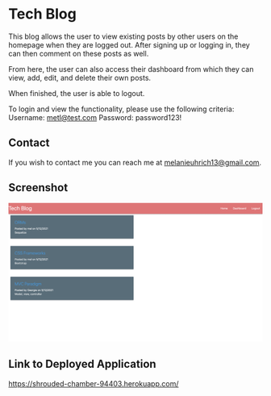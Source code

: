 # Tech Blog

This blog allows the user to view existing posts by other users on the homepage when they are logged out. After signing up or logging in, they can then comment on these posts as well. 

From here, the user can also access their dashboard from which they can view, add, edit, and delete their own posts. 

When finished, the user is able to logout. 

To login and view the functionality, please use the following criteria:
    Username: metl@test.com
    Password: password123!

## Contact 

If you wish to contact me you can reach me at melanieuhrich13@gmail.com.

## Screenshot

![screenshot](./Assets/screenshot.png)

## Link to Deployed Application

https://shrouded-chamber-94403.herokuapp.com/